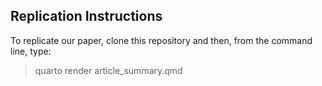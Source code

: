 ## Replication Instructions

To replicate our paper, clone this repository and then, from the command line, type:

> quarto render article_summary.qmd

